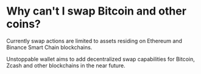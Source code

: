 # Why can't I swap Bitcoin and other coins?

Currently swap actions are limited to assets residing on Ethereum and Binance Smart Chain blockchains.

Unstoppable wallet aims to add decentralized swap capabilities for Bitcoin, Zcash and other blockchains in the near future.
